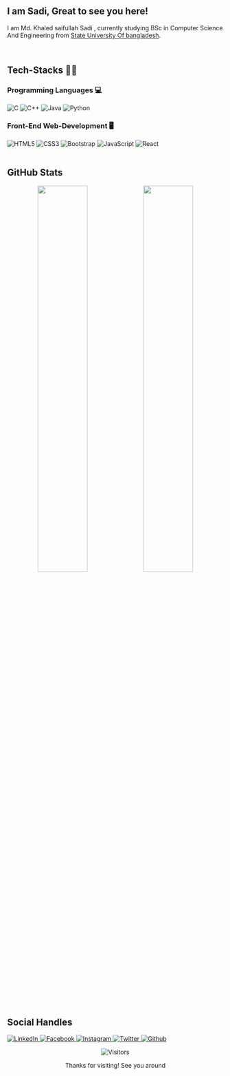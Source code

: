 ## I am Sadi, Great to see you here! 

I am Md. Khaled saifullah Sadi , currently studying BSc in Computer Science And Engineering from [State University Of bangladesh](https://sub.edu.bd). 

<br>

## Tech-Stacks 👨‍💻
<span>
<span align="centeer">
 <h3>Programming Languages 💻</h3>
 <img alt="C" src="https://img.shields.io/badge/c-%2300599C.svg?&style=for-the-badge&logo=c&logoColor=white"/>
 <img alt="C++" src="https://img.shields.io/badge/c++-%2300599C.svg?&style=for-the-badge&logo=c%2B%2B&ogoColor=white"/>
 <img alt="Java" src="https://img.shields.io/badge/java-%23ED8B00.svg?&style=for-the-badge&logo=java&logoColor=white"/>
 <img alt="Python" src="https://img.shields.io/badge/python-%2300599C.svg?&style=for-the-badge&logo=python&logoColor=white"/>
</span>
<span align="ceneter">
 <h3>Front-End Web-Development 🖥️</h3>
 <img alt="HTML5" src="https://img.shields.io/badge/html5-%23E34F26.svg?&style=for-the-badge&logo=html5&logoColor=white"/>
 <img alt="CSS3" src="https://img.shields.io/badge/css3-%231572B6.svg?&style=for-the-badge&logo=css3&logoColor=white"/>
 <img alt="Bootstrap" src="https://img.shields.io/badge/Bootstrap-%080135.svg?&style=for-the-badge&logo=Bootstrap&logoColor=white"/>
 <img alt="JavaScript" src="https://img.shields.io/badge/javascript-%23323330.svg?&style=for-the-badge&logo=javascript&logoColor=%23F7DF1E"/>
 <img alt="React" src="https://img.shields.io/badge/react-%2320232a.svg?&style=for-the-badge&logo=react&logoColor=%2361DAFB"/>
</span>
</span>

<br> 
<br> 

 ## GitHub Stats

<p align="center">
  <img width="48%" src="https://github-readme-stats.vercel.app/api?username=KsSadi&show_icons=true&theme=tokyonight" />
  <img width="48%" src="https://github-readme-streak-stats.herokuapp.com/?user=KsSadi&theme=tokyonight" />
 
</p>

<br />




## Social Handles

<p align="center">
  
  <a href="https://www.linkedin.com/in/kssadi/" target="_blank"><img alt="LinkedIn" title="LinkedIn" src="https://img.shields.io/badge/LinkedIn-%230077B5.svg?&style=for-the-badge&logo=linkedin&logoColor=white"/>
</a> 
   <a href="https://facebook.com.com/mdsadi100" target="_blank"><img alt="Facebook" title="Facebook" src="https://img.shields.io/badge/-Facebook-1DA1F2?style=for-the-badge&logo=facebook&logoColor=white"/>
  <a href="https://insta.com/Ks.Sadi" target="_blank"><img alt="Instagram" title="Instagram" src="https://img.shields.io/badge/-Instagram-C13584?style=for-the-badge&logo=instagram&logoColor=white"/>
   <a href="https://twitter.com/Ks.Sadi" target="_blank"><img alt="Twitter" title="Twitter" src="https://img.shields.io/badge/-Twitter-1DA1F2?style=for-the-badge&logo=twitter&logoColor=white"/>
</a> 
     <a href="https://github.com/KsSadi" target="_blank"><img alt="Github" title="Github" src="https://img.shields.io/badge/github-%23323330.svg?&style=for-the-badge&logo=github&logoColor=%23F7DF1E"/>
</a> 
     
</p>

<p align="center"><img alt="Visitors" src="https://komarev.com/ghpvc/?username=KsSadi&style=flat&labelColor=black&logo=github&label=PROFILE+VIEWS&color=29bf12"/>
   </p>

<p align="center">Thanks for visiting! See you around  </p>

